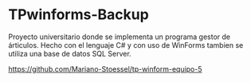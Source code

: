 # TPwinforms-Backup
Proyecto universitario donde se implementa un programa gestor de árticulos. 
Hecho con el lenguaje C# y con uso de WinForms tambien se utiliza una base de datos SQL Server.

https://github.com/Mariano-Stoessel/tp-winform-equipo-5
